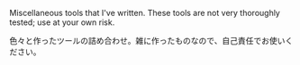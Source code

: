 Miscellaneous tools that I've written. These tools are not very thoroughly tested; use at your own risk.

色々と作ったツールの詰め合わせ。雑に作ったものなので、自己責任でお使いください。